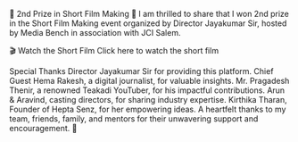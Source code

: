 🎥 2nd Prize in Short Film Making 🎉
I am thrilled to share that I won 2nd prize in the Short Film Making event organized by Director Jayakumar Sir, hosted by Media Bench in association with JCI Salem.

🎬 Watch the Short Film
Click here to watch the short film

Special Thanks
Director Jayakumar Sir for providing this platform.
Chief Guest Hema Rakesh, a digital journalist, for valuable insights.
Mr. Pragadesh Thenir, a renowned Teakadi YouTuber, for his impactful contributions.
Arun & Aravind, casting directors, for sharing industry expertise.
Kirthika Tharan, Founder of Hepta Senz, for her empowering ideas.
A heartfelt thanks to my team, friends, family, and mentors for their unwavering support and encouragement. 🙏
